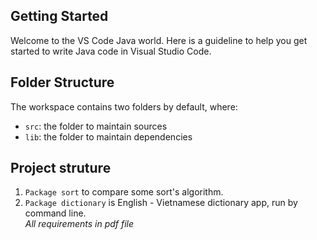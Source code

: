 ## Getting Started

Welcome to the VS Code Java world. Here is a guideline to help you get started to write Java code in Visual Studio Code.

## Folder Structure

The workspace contains two folders by default, where:

- `src`: the folder to maintain sources
- `lib`: the folder to maintain dependencies

## Project struture
1. `Package sort` to compare some sort's algorithm.
2. `Package dictionary` is English - Vietnamese dictionary app, run by command line.                    
    *All requirements in pdf file*

